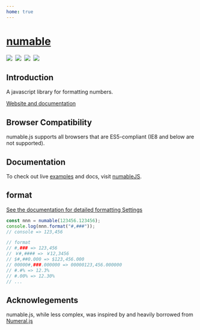```yaml
---
home: true
---
```


# [numable](https://liuhaifengzzzzz.github.io/numable)

<img src="https://badgen.net/npm/v/numable"/>&nbsp;
<img src="https://badgen.net/npm/license/numable"/>&nbsp;
<img src="https://badgen.net/npm/dt/numable"/>&nbsp;
<img src="https://badgen.net/npm/types/numable"/>

## Introduction

A javascript library for formatting numbers.

[Website and documentation](https://liuhaifengzzzzz.github.io/numable)

## Browser Compatibility

numable.js supports all browsers that are ES5-compliant (IE8 and below are not supported).

## Documentation

To check out live [examples](https://liuhaifengzzzzz.github.io/numable/example.html) and docs, visit [numableJS](https://liuhaifengzzzzz.github.io/numable).

## format

[See the documentation for detailed formatting Settings](https://liuhaifengzzzzz.github.io/numable/example.html)

```js
const nnn = numable(123456.123456);
console.log(nnn.format("#,###"));
// console => 123,456

// format
// #,### => 123,456
// ￥#,#### => ￥12,3456
// $#,##0.000 => $123,456.000
// 00000#,###.000000 => 00000123,456.000000
// #.#% => 12.3%
// #.00% => 12.30%
// ...
```

## Acknowlegements

numable.js, while less complex, was inspired by and heavily borrowed from [Numeral.js](http://numeraljs.com/)
